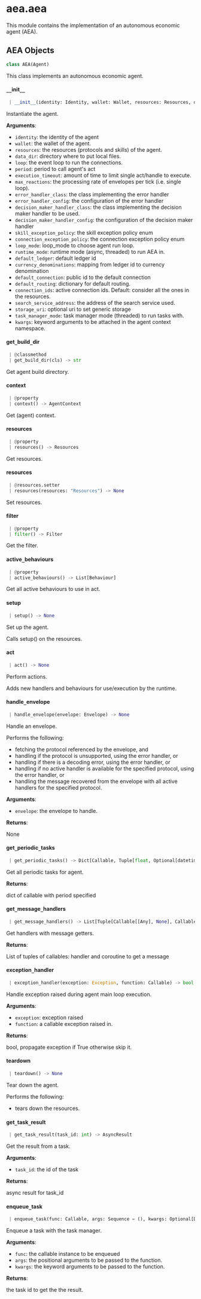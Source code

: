 <a name="aea.aea"></a>
# aea.aea

This module contains the implementation of an autonomous economic agent (AEA).

<a name="aea.aea.AEA"></a>
## AEA Objects

```python
class AEA(Agent)
```

This class implements an autonomous economic agent.

<a name="aea.aea.AEA.__init__"></a>
#### `__`init`__`

```python
 | __init__(identity: Identity, wallet: Wallet, resources: Resources, data_dir: str, loop: Optional[AbstractEventLoop] = None, period: float = 0.05, execution_timeout: float = 0, max_reactions: int = 20, error_handler_class: Optional[Type[AbstractErrorHandler]] = None, error_handler_config: Optional[Dict[str, Any]] = None, decision_maker_handler_class: Optional[Type[DecisionMakerHandler]] = None, decision_maker_handler_config: Optional[Dict[str, Any]] = None, skill_exception_policy: ExceptionPolicyEnum = ExceptionPolicyEnum.propagate, connection_exception_policy: ExceptionPolicyEnum = ExceptionPolicyEnum.propagate, loop_mode: Optional[str] = None, runtime_mode: Optional[str] = None, default_ledger: Optional[str] = None, currency_denominations: Optional[Dict[str, str]] = None, default_connection: Optional[PublicId] = None, default_routing: Optional[Dict[PublicId, PublicId]] = None, connection_ids: Optional[Collection[PublicId]] = None, search_service_address: str = DEFAULT_SEARCH_SERVICE_ADDRESS, storage_uri: Optional[str] = None, task_manager_mode: Optional[str] = None, **kwargs: Any, ,) -> None
```

Instantiate the agent.

**Arguments**:

- `identity`: the identity of the agent
- `wallet`: the wallet of the agent.
- `resources`: the resources (protocols and skills) of the agent.
- `data_dir`: directory where to put local files.
- `loop`: the event loop to run the connections.
- `period`: period to call agent's act
- `execution_timeout`: amount of time to limit single act/handle to execute.
- `max_reactions`: the processing rate of envelopes per tick (i.e. single loop).
- `error_handler_class`: the class implementing the error handler
- `error_handler_config`: the configuration of the error handler
- `decision_maker_handler_class`: the class implementing the decision maker handler to be used.
- `decision_maker_handler_config`: the configuration of the decision maker handler
- `skill_exception_policy`: the skill exception policy enum
- `connection_exception_policy`: the connection exception policy enum
- `loop_mode`: loop_mode to choose agent run loop.
- `runtime_mode`: runtime mode (async, threaded) to run AEA in.
- `default_ledger`: default ledger id
- `currency_denominations`: mapping from ledger id to currency denomination
- `default_connection`: public id to the default connection
- `default_routing`: dictionary for default routing.
- `connection_ids`: active connection ids. Default: consider all the ones in the resources.
- `search_service_address`: the address of the search service used.
- `storage_uri`: optional uri to set generic storage
- `task_manager_mode`: task manager mode (threaded) to run tasks with.
- `kwargs`: keyword arguments to be attached in the agent context namespace.

<a name="aea.aea.AEA.get_build_dir"></a>
#### get`_`build`_`dir

```python
 | @classmethod
 | get_build_dir(cls) -> str
```

Get agent build directory.

<a name="aea.aea.AEA.context"></a>
#### context

```python
 | @property
 | context() -> AgentContext
```

Get (agent) context.

<a name="aea.aea.AEA.resources"></a>
#### resources

```python
 | @property
 | resources() -> Resources
```

Get resources.

<a name="aea.aea.AEA.resources"></a>
#### resources

```python
 | @resources.setter
 | resources(resources: "Resources") -> None
```

Set resources.

<a name="aea.aea.AEA.filter"></a>
#### filter

```python
 | @property
 | filter() -> Filter
```

Get the filter.

<a name="aea.aea.AEA.active_behaviours"></a>
#### active`_`behaviours

```python
 | @property
 | active_behaviours() -> List[Behaviour]
```

Get all active behaviours to use in act.

<a name="aea.aea.AEA.setup"></a>
#### setup

```python
 | setup() -> None
```

Set up the agent.

Calls setup() on the resources.

<a name="aea.aea.AEA.act"></a>
#### act

```python
 | act() -> None
```

Perform actions.

Adds new handlers and behaviours for use/execution by the runtime.

<a name="aea.aea.AEA.handle_envelope"></a>
#### handle`_`envelope

```python
 | handle_envelope(envelope: Envelope) -> None
```

Handle an envelope.

Performs the following:

- fetching the protocol referenced by the envelope, and
- handling if the protocol is unsupported, using the error handler, or
- handling if there is a decoding error, using the error handler, or
- handling if no active handler is available for the specified protocol, using the error handler, or
- handling the message recovered from the envelope with all active handlers for the specified protocol.

**Arguments**:

- `envelope`: the envelope to handle.

**Returns**:

None

<a name="aea.aea.AEA.get_periodic_tasks"></a>
#### get`_`periodic`_`tasks

```python
 | get_periodic_tasks() -> Dict[Callable, Tuple[float, Optional[datetime.datetime]]]
```

Get all periodic tasks for agent.

**Returns**:

dict of callable with period specified

<a name="aea.aea.AEA.get_message_handlers"></a>
#### get`_`message`_`handlers

```python
 | get_message_handlers() -> List[Tuple[Callable[[Any], None], Callable]]
```

Get handlers with message getters.

**Returns**:

List of tuples of callables: handler and coroutine to get a message

<a name="aea.aea.AEA.exception_handler"></a>
#### exception`_`handler

```python
 | exception_handler(exception: Exception, function: Callable) -> bool
```

Handle exception raised during agent main loop execution.

**Arguments**:

- `exception`: exception raised
- `function`: a callable exception raised in.

**Returns**:

bool, propagate exception if True otherwise skip it.

<a name="aea.aea.AEA.teardown"></a>
#### teardown

```python
 | teardown() -> None
```

Tear down the agent.

Performs the following:

- tears down the resources.

<a name="aea.aea.AEA.get_task_result"></a>
#### get`_`task`_`result

```python
 | get_task_result(task_id: int) -> AsyncResult
```

Get the result from a task.

**Arguments**:

- `task_id`: the id of the task

**Returns**:

async result for task_id

<a name="aea.aea.AEA.enqueue_task"></a>
#### enqueue`_`task

```python
 | enqueue_task(func: Callable, args: Sequence = (), kwargs: Optional[Dict[str, Any]] = None) -> int
```

Enqueue a task with the task manager.

**Arguments**:

- `func`: the callable instance to be enqueued
- `args`: the positional arguments to be passed to the function.
- `kwargs`: the keyword arguments to be passed to the function.

**Returns**:

the task id to get the the result.

